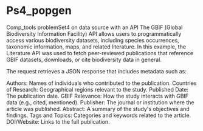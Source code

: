 # Ps4_popgen
Comp_tools problemSet4 on data source with an API
The GBIF (Global Biodiversity Information Facility) API allows users to programmatically access various biodiversity datasets, including species occurrences, taxonomic information, maps, and related literature. In this example, the Literature API was used to fetch peer-reviewed publications that reference GBIF datasets, downloads, or cite biodiversity data in general.

The request retrieves a JSON response that includes metadata such as:

Authors: Names of individuals who contributed to the publication.
Countries of Research: Geographical regions relevant to the study.
Published Date: The publication date.
GBIF Relevance: How the study interacts with GBIF data (e.g., cited, mentioned).
Publisher: The journal or institution where the article was published.
Abstract: A summary of the study's objectives and findings.
Tags and Topics: Categories and keywords related to the article.
DOI/Website: Links to the full publication.

